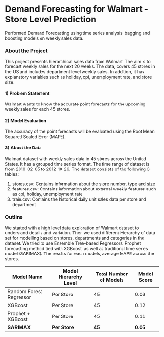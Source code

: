 # Demand Forecasting for Walmart - Store Level Prediction

Performed Demand Forecasting using time series analysis, bagging and boosting models on weekly sales data.

### About the Project
This project presents hierarchical sales data from Walmart. The aim is to forecast weekly sales for the next 20 weeks. The data, covers 45 stores in the US and includes department level weekly sales. In addition, it has explanatory variables such as holiday, cpi, unemployment rate, and store size. 

#### 1) Problem Statement
Walmart wants to know the accurate point forecasts for the upcoming weekly sales for each 45 stores. 

#### 2) Model Evaluation 
The accuracy of the point forecasts will be evaluated using the Root Mean Squared Scaled Error (MAPE).

#### 3) About the Data
Walmart dataset with weekly sales data in 45 stores across the United States. It has a grouped time series format. The time range of dataset is from 2010-02-05 to 2012-10-26. The dataset consists of the following 3 tables:
1. stores.csv: Contains information about the store number, type and size
2. features.csv: Contains information about external weekly features such as cpi, holiday, unemployment rate 
3. train.csv: Contains the historical daily unit sales data per store and department 


### Outline
We started with a high level data exploration of Walmart dataset to understand details and variation. Then we used different Hierarchy of data set for modelling based on stores, departments and categories in the dataset.
We tried to use Ensemble Tree-based Regressors, Prophet forecasting method tied with XGBoost, as well as traditional time series model (SARIMAX). The results for each models, average MAPE across the stores.

| Model Name | Model Hierarchy Level | Total Number of Models | Model Score |
|---|---|---|---|
| Random Forest Regressor | Per Store | 45 | 0.09 |
| XGBoost | Per Store | 45 | 0.12 |
| Prophet + XGBoost | Per Store | 45 | 0.11 |
| __SARIMAX__ | __Per Store__ | __45__ | __0.05__ |
<!-- ![table.png](table.png) -->
